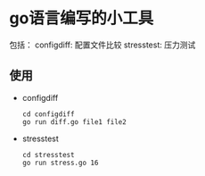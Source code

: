 go语言编写的小工具
=====
包括：
configdiff: 配置文件比较
stresstest: 压力测试

使用
-----
* configdiff

  ```
  cd configdiff
  go run diff.go file1 file2
  ```
* stresstest

  ```
  cd stresstest
  go run stress.go 16
  ```
